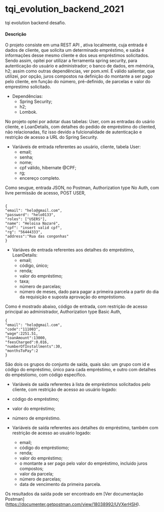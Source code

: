 # tqi_evolution_backend_2021
tqi evolution backend desafio. 

#### Descrição 
O projeto consiste em uma REST API , ativa localmente, cuja entrada é dados de cliente, que solicita um determinado empréstimo, e saida é informações desse mesmo cliente e dos seus empréstimos solicitados. Sendo assim, opitei por utilizar a ferramenta spring security, para autenticação do usuário e administrador; o banco de dados, em mémória, h2; assim como outras dependências, ver pom.xml. É válido salientar, que utilizei, por opção, juros compostos na definição do montante a ser pago pelo cliente, em função do número, pré-definido, de parcelas e valor do emprestimo solicitado. 

* Dependências:
  * Spring Security;
  * h2;
  * Lombok.

No projeto optei por adotar duas tabelas: User, com as entradas do usário cliente, e LoanDetails, com detalhes do pedido de empréstimo do cliented, não relacionadas, fiz isso devido a fulcionalidade de autenticação e restrição de acesso a URL do Spring Security.

* Variáveis de entrada referentes ao usuário, cliente, tabela User:
  * email;
  * senha;
  * nome;
  * cpf válido, hibernate @CPF;
  * rg;
  * encereço completo.

Como seugue, entrada JSON, no Postman, Authorization type No Auth,  com livre permissão de acesso, POST USER,

```

{
"email": "helo@gmail.com",
"password": "helo0133",
"roles": ["USERS"],
"name": "Heloisa Nazaré",
"cpf": "insert valid cpf",
"rg": "56444333",
"address":"Rua das congonhas"
}

```
 
* Variáves de entrada referentes aos detalhes do empréstimo, LoanDetails:
  * email;
  * código, único;
  * renda;
  * valor do empréstimo;
  * taxa;
  * número de parcelas;
  * número de meses, dado para pagar a primeira parcela a partir do dia da requisição e suposta aprovação do empréstiomo.

Como é mostrado abaixo, código de entrada, com restrição de acesso principal ao administrador, Authorization type Basic Auth,

```  
{
"email": "helo@gmail.com",
"code":"111003",
"wage":2251.51,
"loanAmount":13000,
"feesCharged":0.016,
"numberOfInstallments":30,
"monthsToPay":2
}     
```

São dois os grupos do conjunto de saída, quais são: um grupo com id e código do empréstimo, único para cada empréstimo, e outro com detalhes do empéstiomo, com código específico.

* Variáveis de saída referentes à lista de empréstimos solicitados pelo cliente, com restrição de acesso ao usuário logado:
 * código do empréstimo;
 * valor do empréstimo;
 * número de empréstimo.

* Variáveis de saída referentes aos detalhes do empréstimo, também com restrição de acesso ao usuário logado:
  * email;
  * código do empréstiomo;
  * renda;
  * valor do empréstimo;
  * o montante a ser pago pelo valor do empréstimo, incluido juros compostos;
  * valor da parcela;
  * número de parcelas;
  * data de vencimento da primeira parcela.

Os resultados da saída pode ser encontrado em [Ver documentação Postman] (https://documenter.getpostman.com/view/18038992/UVXerHSH).


